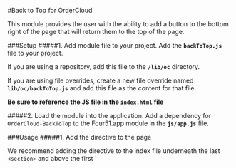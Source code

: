 #Back to Top for OrderCloud

This module provides the user with the ability to add a button to the bottom right of the page that will return them to the top of the page.

###Setup
#####1. Add module file to your project.
Add the **`backToTop.js`** file to your project.

If you are using a repository, add this file to the **`/lib/oc`** directory.

If you are using file overrides, create a new file override named **`lib/oc/backToTop.js`** and add this file as the content for that file.

**Be sure to reference the JS file in the `index.html` file**

#####2. Load the module into the application.
Add a dependency for `OrderCloud-BackToTop` to the Four51.app module in the **`js/app.js`** file.

###Usage
#####1. Add the directive to the page

We recommend adding the directive to the index file underneath the last `<section>` and above the first `<script>' so that the button is available on each page.

```html
    <back-to-top offsetbottom="30" offsetright="30" duration="200"></back-to-top>
```

On the directive these are what each of the attributes mean:
    offsetbottom: number of pixels the button will appear from the bottom
    offsetright: number of pixels the button will appear from the right
    duration: amount of time the directive will take in reach the top
